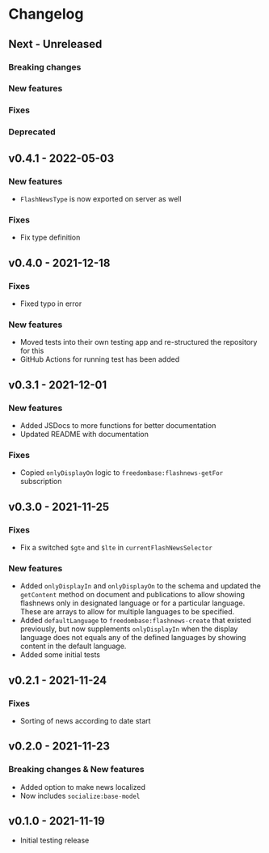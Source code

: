 # Changelog

## Next - Unreleased

### Breaking changes

### New features

### Fixes

### Deprecated

## v0.4.1 - 2022-05-03

### New features

* `FlashNewsType` is now exported on server as well

### Fixes

* Fix type definition

## v0.4.0 - 2021-12-18

### Fixes

* Fixed typo in error

### New features

* Moved tests into their own testing app and re-structured the repository for this
* GitHub Actions for running test has been added

## v0.3.1 - 2021-12-01
### New features

* Added JSDocs to more functions for better documentation
* Updated README with documentation

### Fixes

* Copied `onlyDisplayOn` logic to `freedombase:flashnews-getFor` subscription

## v0.3.0 - 2021-11-25

### Fixes

* Fix a switched `$gte` and `$lte` in `currentFlashNewsSelector`

### New features

* Added `onlyDisplayIn` and `onlyDisplayOn` to the schema and updated the `getContent` method on document and publications to allow showing flashnews only in designated language or for a particular language. These are arrays to allow for multiple languages to be specified.
* Added `defaultLanguage` to `freedombase:flashnews-create` that existed previously, but now supplements `onlyDisplayIn` when the display language does not equals any of the defined languages by showing content in the default language.
* Added some initial tests

## v0.2.1 - 2021-11-24

### Fixes

* Sorting of news according to date start


## v0.2.0 - 2021-11-23

### Breaking changes & New features

* Added option to make news localized
* Now includes `socialize:base-model`

## v0.1.0 - 2021-11-19

* Initial testing release
